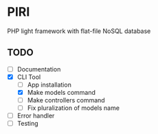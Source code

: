# PIRI

PHP light framework with flat-file NoSQL database

## TODO

- [ ] Documentation
- [x] CLI Tool
  - [ ] App installation
  - [x] Make models command
  - [ ] Make controllers command
  - [ ] Fix pluralization of models name
- [ ] Error handler
- [ ] Testing
